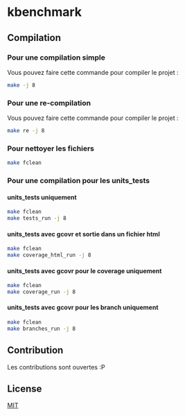 # kbenchmark

## Compilation

### Pour une compilation simple
Vous pouvez faire cette commande pour compiler le projet :

```bash
make -j 8
```
### Pour une re-compilation
Vous pouvez faire cette commande pour compiler le projet :

```bash
make re -j 8
```

### Pour nettoyer les fichiers
```bash
make fclean
```

### Pour une compilation pour les units_tests

#### units_tests uniquement
```bash
make fclean
make tests_run -j 8
```

#### units_tests avec gcovr et sortie dans un fichier html
```bash
make fclean
make coverage_html_run -j 8
```

#### units_tests avec gcovr pour le coverage uniquement
```bash
make fclean
make coverage_run -j 8
```

#### units_tests avec gcovr pour les branch uniquement
```bash
make fclean
make branches_run -j 8
```

## Contribution
Les contributions sont ouvertes :P

## License
[MIT](https://choosealicense.com/licenses/mit/) 
